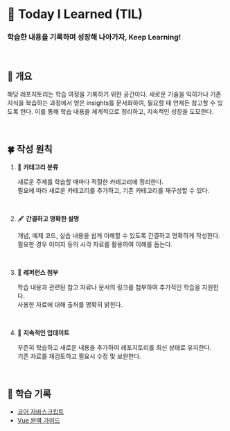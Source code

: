 # 🌟 Today I Learned (TIL)

### 학습한 내용을 기록하며 성장해 나아가자, Keep Learning!

<br/>

## 🌱 개요

해당 레포지토리는 학습 여정을 기록하기 위한 공간이다. 새로운 기술을 익히거나 기존 지식을 복습하는 과정에서 얻은 insights를 문서화하여, 필요할 때 언제든 참고할 수 있도록 한다. 이를 통해 학습 내용을 체계적으로 정리하고, 지속적인 성장을 도모한다.

<br/>

## 🍀 작성 원칙

1. 📂 **카테고리 분류**

   새로운 주제를 학습할 때마다 적절한 카테고리에 정리한다.<br/>
   필요에 따라 새로운 카테고리를 추가하고, 기존 카테고리를 재구성할 수 있다.

<br>

2. 🖋️ **간결하고 명확한 설명**

   개념, 예제 코드, 실습 내용을 쉽게 이해할 수 있도록 간결하고 명확하게 작성한다.<br/>
   필요한 경우 이미지 등의 시각 자료를 활용하여 이해를 돕는다.

<br/>

3. 🔗 **레퍼런스 첨부**

   학습 내용과 관련된 참고 자료나 문서의 링크를 첨부하여 추가적인 학습을 지원한다.<br/>
   사용한 자료에 대해 출처를 명확히 밝힌다.

<br/>

4. 🔄 **지속적인 업데이트**

   꾸준히 학습하고 새로운 내용을 추가하여 레포지토리를 최신 상태로 유지한다.<br/>
   기존 자료를 재검토하고 필요시 수정 및 보완한다.

<br/>

## 🐢 학습 기록

- [코어 자바스크립트](https://github.com/kduoh99/TIL/tree/main/JavaScript/Core_JavaScript)
- [Vue 완벽 가이드](https://github.com/kduoh99/TIL/tree/main/Vue.js/Vue__The_Complete_Guide)